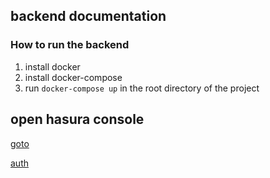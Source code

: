 ## backend documentation

### How to run the backend

1. install docker
2. install docker-compose
3. run `docker-compose up` in the root directory of the project

## open hasura console

[goto](http://localhost:8080/console)

[auth](http://localhost:4000/healthz)